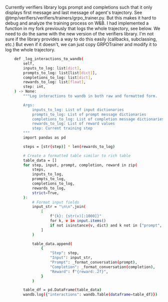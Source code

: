 Currently verifiers library logs prompt and completions such that it only displays first message and last message of agent's trajectory. See @tmp/verifiers/verifiers/trainers/grpo_trainer.py. But this makes it hard to debug and analyze the training process on W&B. I had implemented a function in my fork previously that logs the whole trajectory, see below. We need to do the same with the new version of the verifiers library. I'm not sure if the library provides a way to do this easily (callbacks, subclassing, etc.) But even if it doesn't, we can just copy GRPOTrainer and modify it to log the whole trajectory.

```sh
    def _log_interactions_to_wandb(
        self,
        inputs_to_log: list[dict],
        prompts_to_log: list[list[dict]],
        completions_to_log: list[dict],
        rewards_to_log: list[float],
        step: int,
    ) -> None:
        """Log interactions to wandb in both raw and formatted form.

        Args:
            inputs_to_log: List of input dictionaries
            prompts_to_log: List of prompt message dictionaries
            completions_to_log: List of completion message dictionaries
            rewards_to_log: List of reward values
            step: Current training step
        """
        import pandas as pd

        steps = [str(step)] * len(rewards_to_log)

        # Create a formatted table similar to rich table
        table_data = []
        for step, input, prompt, completion, reward in zip(
            steps,
            inputs_to_log,
            prompts_to_log,
            completions_to_log,
            rewards_to_log,
            strict=True,
        ):
            # Format input fields
            input_str = "\n\n".join(
                [
                    f"{k}: {str(v)[:1000]}"
                    for k, v in input.items()
                    if not isinstance(v, dict) and k not in ["prompt", "docs"]
                ]
            )

            table_data.append(
                {
                    "Step": step,
                    "Input": input_str,
                    "Prompt": _format_conversation(prompt),
                    "Completion": _format_conversation(completion),
                    "Reward": f"{reward:.2f}",
                }
            )

        table_df = pd.DataFrame(table_data)
        wandb.log({"interactions": wandb.Table(dataframe=table_df)})

```